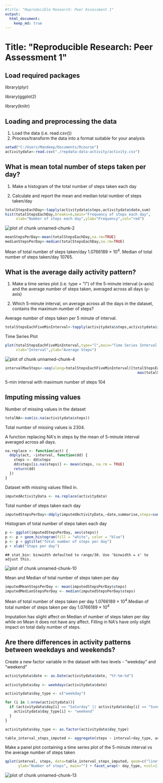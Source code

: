 ```yaml
---
#title: "Reproducible Research: Peer Assessment 1"
output: 
  html_document:
    keep_md: true
---
```

# Title: "Reproducible Research: Peer Assessment 1"


## Load required packages


library(plyr)


library(ggplot2)


library(knitr)



## Loading and preprocessing the data
1. Load the data (i.e. read.csv())
2. Process/transform the data into a format suitable for your analysis


```r
setwd("C:/Users/Mandeep/Documents/Rcourse")
activitydata<-read.csv("./repdata-data-activity/activity.csv")
```



## What is mean total number of steps taken per day?

1. Make a histogram of the total number of steps taken each day

2. Calculate and report the mean and median total number of steps taken/day



```r
totalStepsEachDay<-tapply(activitydata$steps,activitydata$date,sum)
hist(totalStepsEachDay,breaks=6,main="Frequency of steps each day",
     xlab="Number of steps each day",ylab="Frequency",col="red")
```

![plot of chunk unnamed-chunk-2](figure/unnamed-chunk-2-1.png) 

```r
meanStepsPerDay<-mean(totalStepsEachDay,na.rm=TRUE)
medianStepsPerDay<-median(totalStepsEachDay,na.rm=TRUE)
```
Mean of total number of steps taken/day 1.0766189 &times; 10<sup>4</sup>.
Median of total number of steps taken/day 10765.

## What is the average daily activity pattern?

1. Make a time series plot (i.e. type = "l") of the 5-minute interval (x-axis) and the average number of steps taken, averaged across all days (y-axis)

2. Which 5-minute interval, on average across all the days in the dataset, contains the maximum number of steps?


Average number of steps taken per 5 minute of interval.


```r
totalStepsEachFiveMinInterval<-tapply(activitydata$steps,activitydata$interval,mean,na.rm=T)
```

Time Series Plot


```r
plot(totalStepsEachFiveMinInterval,type="l",main="Time Series Interval vs Average steps/Interval",
     xlab="Interval",ylab="Average Steps")
```

![plot of chunk unnamed-chunk-4](figure/unnamed-chunk-4-1.png) 

 


```r
intervalMaxSteps<-seq(along=totalStepsEachFiveMinInterval)[totalStepsEachFiveMinInterval == 
                                                             max(totalStepsEachFiveMinInterval)]
```
5-min interval with maximum number of steps 104

## Imputing missing values

Number of missing values in the dataset


```r
totalNA<-sum(is.na(activitydata$steps))
```
Total number of missing values is 2304.


A function replacing NA's in steps by the mean of 5-minute interval averaged across all days.


```r
na.replace <- function(act) {
  ddply(act, ~interval, function(dd) {
    steps <- dd$steps
    dd$steps[is.na(steps)] <- mean(steps, na.rm = TRUE)
    return(dd)
  })
}
```

Dataset with missing values filled in.


```r
imputedActivityData <- na.replace(activitydata)
```

Total number of steps taken each day


```r
imputedStepsPerDay<-ddply(imputedActivityData,~date,summarise,steps=sum(steps))
```

Histogram of total number of steps taken each day


```r
p <- ggplot(imputedStepsPerDay, aes(steps))
p <- p + geom_histogram(fill = "white", color = "blue")
p <- p + ggtitle("Total number of steps per day")
p + xlab("Steps per day")
```

```
## stat_bin: binwidth defaulted to range/30. Use 'binwidth = x' to adjust this.
```

![plot of chunk unnamed-chunk-10](figure/unnamed-chunk-10-1.png) 

Mean and Median of total number of steps taken per day


```r
imputedMeanStepsPerDay <- mean(imputedStepsPerDay$steps)
imputedMedianStepsPerDay <- median(imputedStepsPerDay$steps)
```
Mean of total number of steps taken per day 1.0766189 &times; 10<sup>4</sup>.Median of total number of steps taken per day 1.0766189 &times; 10<sup>4</sup>

Imputation has slight affect on Median of number of steps taken per day while on Mean it does not have any affect. Filling in NA's have only slight impact on total daily number of steps.



## Are there differences in activity patterns between weekdays and weekends?

Create a new factor variable in the dataset with two levels - "weekday" and "weekend" 

```r
activitydata$date <- as.Date(activitydata$date, "%Y-%m-%d")
 
activitydata$day <- weekdays(activitydata$date)

activitydata$day_type <- c("weekday")

for (i in 1:nrow(activitydata)){
  if (activitydata$day[i] == "Saturday" || activitydata$day[i] == "Sunday"){
    activitydata$day_type[i] <- "weekend"
  }
}

activitydata$day_type <- as.factor(activitydata$day_type)

table_interval_steps_imputed <- aggregate(steps ~ interval+day_type, activitydata, mean)
```

Make a panel plot containing a time series plot of the 5-minute interval vs the average number of steps taken


```r
qplot(interval, steps, data=table_interval_steps_imputed, geom=c("line"), xlab="Interval", 
      ylab="Number of steps", main="") + facet_wrap(~ day_type, ncol=1)
```

![plot of chunk unnamed-chunk-13](figure/unnamed-chunk-13-1.png) 
